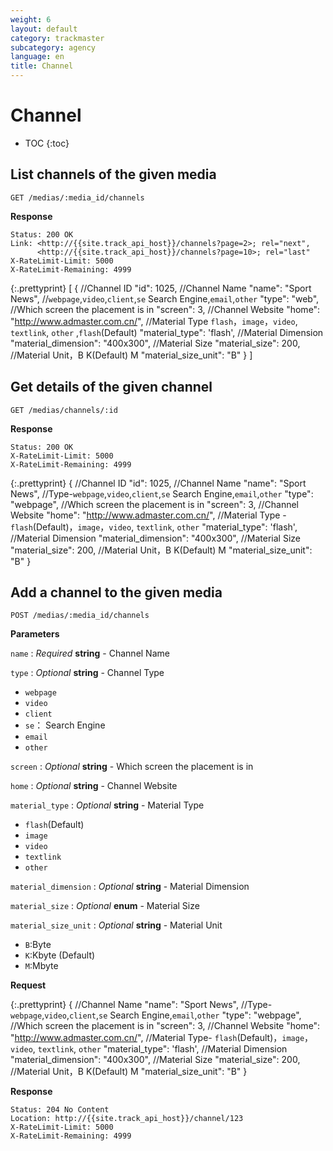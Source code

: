 ```yaml
---
weight: 6
layout: default
category: trackmaster
subcategory: agency
language: en
title: Channel
---
```


# Channel

* TOC
{:toc}


## List channels of the given media

    GET /medias/:media_id/channels

**Response**

    Status: 200 OK
    Link: <http://{{site.track_api_host}}/channels?page=2>; rel="next",
          <http://{{site.track_api_host}}/channels?page=10>; rel="last"
    X-RateLimit-Limit: 5000
    X-RateLimit-Remaining: 4999

{:.prettyprint}
    [
       {
            //Channel ID
            "id": 1025,
            //Channel Name
            "name": "Sport News",
            //`webpage`,`video`,`client`,`se` Search Engine,`email`,`other` 
            "type": "web",
            //Which screen the placement is in
            "screen": 3,
            //Channel Website
            "home": "http://www.admaster.com.cn/",
            //Material Type `flash`，`image`，`video`, `textlink`, `other` ,`flash`(Default)
            "material_type": 'flash',
            //Material Dimension
            "material_dimension": "400x300",
            //Material Size
            "material_size": 200,
            //Material Unit，B K(Default) M
            "material_size_unit": "B"
        }
    ]

## Get details of the given channel

    GET /medias/channels/:id

**Response**

    Status: 200 OK
    X-RateLimit-Limit: 5000
    X-RateLimit-Remaining: 4999

{:.prettyprint}
    {
        //Channel ID
        "id": 1025,
        //Channel Name
        "name": "Sport News",
        //Type-`webpage`,`video`,`client`,`se` Search Engine,`email`,`other` 
        "type": "webpage",
        //Which screen the placement is in
        "screen": 3,
        //Channel Website
        "home": "http://www.admaster.com.cn/",
        //Material Type -`flash`(Default)，`image`，`video`, `textlink`, `other`
        "material_type": 'flash',
        //Material Dimension
        "material_dimension": "400x300",
        //Material Size
        "material_size": 200,
        //Material Unit，B K(Default) M
        "material_size_unit": "B"
    }


## Add a channel to the given media

    POST /medias/:media_id/channels

**Parameters**

`name`
: _Required_ **string** - Channel Name

`type`
: _Optional_ **string** - Channel Type

  * `webpage`
  * `video`
  * `client`
  * `se`： Search Engine
  * `email`
  * `other`

`screen`
: _Optional_ **string** - Which screen the placement is in

`home`
: _Optional_ **string** - Channel Website

`material_type`
: _Optional_ **string** - Material Type 

  * `flash`(Default)
  * `image`
  * `video`
  * `textlink`
  * `other`

`material_dimension`
: _Optional_ **string** - Material Dimension

`material_size`
: _Optional_ **enum** - Material Size

`material_size_unit`
: _Optional_ **string** - Material Unit

  * `B`:Byte
  * `K`:Kbyte (Default)
  * `M`:Mbyte

**Request**

{:.prettyprint}
    {
        //Channel Name
        "name": "Sport News",
        //Type-`webpage`,`video`,`client`,`se` Search Engine,`email`,`other` 
        "type": "webpage",
        //Which screen the placement is in
        "screen": 3,
        //Channel Website
        "home": "http://www.admaster.com.cn/",
        //Material Type- `flash`(Default)，`image`，`video`, `textlink`, `other` 
        "material_type": 'flash',
        //Material Dimension
        "material_dimension": "400x300",
        //Material Size
        "material_size": 200,
        //Material Unit，B K(Default) M
        "material_size_unit": "B"
    }


**Response**

    Status: 204 No Content
    Location: http://{{site.track_api_host}}/channel/123
    X-RateLimit-Limit: 5000
    X-RateLimit-Remaining: 4999
